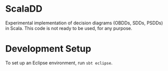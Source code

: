 # ScalaDD
Experimental implementation of decision diagrams (OBDDs, SDDs, PSDDs) in Scala.
This code is not ready to be used, for any purpose.

# Development Setup
To set up an Eclipse environment, run `sbt eclipse`.
